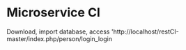 # Microservice CI

 Download,
import database,
access 'http://localhost/restCI-master/index.php/person/login_login

